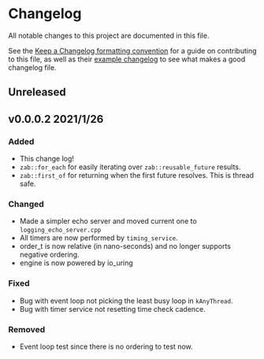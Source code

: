 # Changelog

All notable changes to this project are documented in this file.

See the [Keep a Changelog formatting convention](https://keepachangelog.com/en/1.0.0/) for a guide on contributing to this file, as well as their [example changelog](https://github.com/olivierlacan/keep-a-changelog/blob/master/CHANGELOG.md) to see what makes a good changelog file.

## Unreleased

## v0.0.0.2 2021/1/26

### Added

- This change log!
- `zab::for_each` for easily iterating over `zab::reusable_future` results. 
- `zab::first_of` for returning when the first future resolves. This is thread safe. 

### Changed
- Made a simpler echo server and moved current one to `logging_echo_server.cpp`
- All timers are now performed by `timing_service`.
- order_t is now relative (in nano-seconds) and no longer supports negative ordering.
- engine is now powered by io_uring
### Fixed
- Bug with event loop not picking the least busy loop in `kAnyThread`.
- Bug with timer service not resetting time check cadence. 

### Removed
- Event loop test since there is no ordering to test now.



